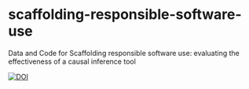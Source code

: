 # scaffolding-responsible-software-use
Data and Code for Scaffolding responsible software use: evaluating the effectiveness of a causal inference tool

[![DOI](https://zenodo.org/badge/936746861.svg)](https://doi.org/10.5281/zenodo.14907165)

